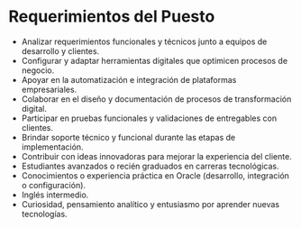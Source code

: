 # Requerimientos del Puesto

- Analizar requerimientos funcionales y técnicos junto a equipos de desarrollo y clientes.
- Configurar y adaptar herramientas digitales que optimicen procesos de negocio.
- Apoyar en la automatización e integración de plataformas empresariales.
- Colaborar en el diseño y documentación de procesos de transformación digital.
- Participar en pruebas funcionales y validaciones de entregables con clientes.
- Brindar soporte técnico y funcional durante las etapas de implementación.
- Contribuir con ideas innovadoras para mejorar la experiencia del cliente.
- Estudiantes avanzados o recién graduados en carreras tecnológicas.
- Conocimientos o experiencia práctica en Oracle (desarrollo, integración o configuración).
- Inglés intermedio.
- Curiosidad, pensamiento analítico y entusiasmo por aprender nuevas tecnologías.
